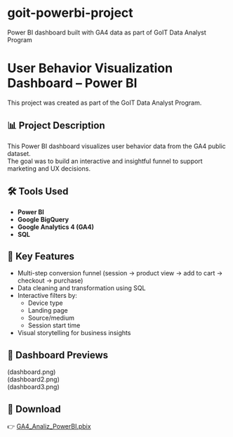 # goit-powerbi-project
Power BI dashboard built with GA4 data as part of GoIT Data Analyst Program
# User Behavior Visualization Dashboard – Power BI

This project was created as part of the GoIT Data Analyst Program.

## 📊 Project Description

This Power BI dashboard visualizes user behavior data from the GA4 public dataset.  
The goal was to build an interactive and insightful funnel to support marketing and UX decisions.

## 🛠 Tools Used

- **Power BI**
- **Google BigQuery**
- **Google Analytics 4 (GA4)**
- **SQL**

## 🚀 Key Features

- Multi-step conversion funnel (session → product view → add to cart → checkout → purchase)
- Data cleaning and transformation using SQL
- Interactive filters by:
  - Device type
  - Landing page
  - Source/medium
  - Session start time
- Visual storytelling for business insights

## 📸 Dashboard Previews

(dashboard.png)  
(dashboard2.png)  
(dashboard3.png)

## 📁 Download

👉 [GA4_Analiz_PowerBI.pbix](./GA4_Analiz_PowerBI.pbix)

